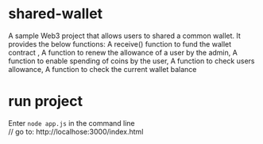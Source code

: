 # shared-wallet
A sample Web3 project that allows users to shared a common wallet. It provides the below functions: A receive() function to fund the wallet contract ,  A function to renew the allowance of a user by the admin,  A function to enable spending of coins by the user,  A function to check users allowance,  A function to check the current wallet balance

# run project
Enter `node app.js` in the command line <br>
// go to: http://localhose:3000/index.html
